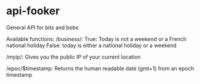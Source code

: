 # api-fooker
General API for bits and bobs

Available functions:
/business/:
True: Today is not a weekend or a French national holiday
False: today is either a national holiday or a weekend

/myip/:
Gives you the public IP of your current location

/epoc/$timestamp:
Returns the human readable date (gmt+1) from an epoch timestamp

